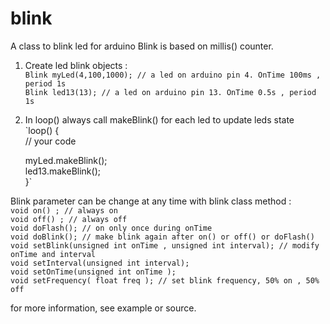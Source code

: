 # blink
A class to blink led for arduino
Blink is based on millis() counter.

1. Create led blink objects :  
    `Blink myLed(4,100,1000); // a led on arduino pin 4. OnTime 100ms , period 1s`  
     `Blink led13(13); // a led on arduino pin 13. OnTime 0.5s , period 1s`  

2. In loop() always call makeBlink() for each led to update leds state  
   `loop() {  
     // your code  
    
     myLed.makeBlink();  
     led13.makeBlink();  
    }`


Blink parameter can be change at any time with blink class method :  
  `void on() ; // always on`  
   `void off() ; // always off`  
   `void doFlash(); // on only once during onTime`  
   `void doBlink(); // make blink again after on() or off() or doFlash()`  
   `void setBlink(unsigned int onTime , unsigned int interval); // modify onTime and interval`  
   `void setInterval(unsigned int interval);`  
   `void setOnTime(unsigned int onTime );`  
   `void setFrequency( float freq ); // set blink frequency, 50% on , 50% off`  

for more information, see example or source.